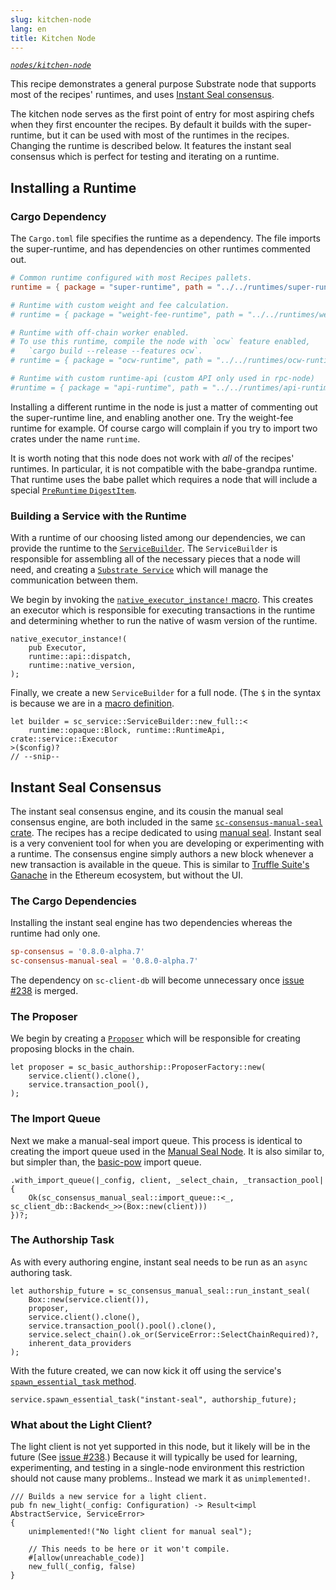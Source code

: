```yaml
---
slug: kitchen-node
lang: en
title: Kitchen Node
---
```


*[`nodes/kitchen-node`](https://github.com/substrate-developer-hub/recipes/tree/master/nodes/kitchen-node)*

This recipe demonstrates a general purpose Substrate node that supports most of the recipes' runtimes, and uses [Instant Seal consensus](https://substrate.dev/rustdocs/master/sc_consensus_manual_seal/index.html).

The kitchen node serves as the first point of entry for most aspiring chefs when they first encounter the recipes. By default it builds with the super-runtime, but it can be used with most of the runtimes in the recipes. Changing the runtime is described below. It features the instant seal consensus which is perfect for testing and iterating on a runtime.

## Installing a Runtime

### Cargo Dependency

The `Cargo.toml` file specifies the runtime as a dependency. The file imports the super-runtime, and has dependencies on other runtimes commented out.

```toml
# Common runtime configured with most Recipes pallets.
runtime = { package = "super-runtime", path = "../../runtimes/super-runtime" }

# Runtime with custom weight and fee calculation.
# runtime = { package = "weight-fee-runtime", path = "../../runtimes/weight-fee-runtime"}

# Runtime with off-chain worker enabled.
# To use this runtime, compile the node with `ocw` feature enabled,
#   `cargo build --release --features ocw`.
# runtime = { package = "ocw-runtime", path = "../../runtimes/ocw-runtime" }

# Runtime with custom runtime-api (custom API only used in rpc-node)
#runtime = { package = "api-runtime", path = "../../runtimes/api-runtime" }
```

Installing a different runtime in the node is just a matter of commenting out the super-runtime line, and enabling another one. Try the weight-fee runtime for example. Of course cargo will complain if you try to import two crates under the name `runtime`.

It is worth noting that this node does not work with _all_ of the recipes' runtimes. In particular, it is not compatible with the babe-grandpa runtime. That runtime uses the babe pallet which requires a node that will include a special [`PreRuntime` `DigestItem`](https://substrate.dev/rustdocs/master/sp_runtime/enum.DigestItem.html#variant.PreRuntime).

### Building a Service with the Runtime

With a runtime of our choosing listed among our dependencies, we can provide the runtime to the [`ServiceBuilder`](https://substrate.dev/rustdocs/master/sc_service/struct.ServiceBuilder.html). The `ServiceBuilder` is responsible for assembling all of the necessary pieces that a node will need, and creating a [`Substrate Service`](https://substrate.dev/rustdocs/master/sc_service/struct.Service.html) which will manage the communication between them.

We begin by invoking the [`native_executor_instance!` macro](https://substrate.dev/rustdocs/master/sc_executor/macro.native_executor_instance.html). This creates an executor which is responsible for executing transactions in  the runtime and determining whether to run the native of wasm version of the runtime.

```rust_ignore
native_executor_instance!(
	pub Executor,
	runtime::api::dispatch,
	runtime::native_version,
);
```

Finally, we create a new `ServiceBuilder` for a full node. (The `$` in the syntax is because we are in a [macro definition](https://doc.rust-lang.org/book/ch19-06-macros.html).

```rust, ignore
let builder = sc_service::ServiceBuilder::new_full::<
	runtime::opaque::Block, runtime::RuntimeApi, crate::service::Executor
>($config)?
// --snip--
```

## Instant Seal Consensus

The instant seal consensus engine, and its cousin the manual seal consensus engine, are both included in the same [`sc-consensus-manual-seal` crate](https://substrate.dev/rustdocs/master/sc_consensus_manual_seal/index.html). The recipes has a recipe dedicated to using [manual seal](./manual-seal.md). Instant seal is a very convenient tool for when you are developing or experimenting with a runtime. The consensus engine simply authors a new block whenever a new transaction is available in the queue. This is similar to [Truffle Suite's Ganache](https://www.trufflesuite.com/ganache) in the Ethereum ecosystem, but without the UI.

### The Cargo Dependencies

Installing the instant seal engine has two dependencies whereas the runtime had only one.

```toml
sp-consensus = '0.8.0-alpha.7'
sc-consensus-manual-seal = '0.8.0-alpha.7'
```

The dependency on `sc-client-db` will become unnecessary once [issue #238](https://github.com/substrate-developer-hub/recipes/pull/238) is merged.

### The Proposer

We begin by creating a [`Proposer`](https://substrate.dev/rustdocs/master/sc_basic_authorship/struct.Proposer.html) which will be responsible for creating proposing blocks in the chain.

```rust, ignore
let proposer = sc_basic_authorship::ProposerFactory::new(
	service.client().clone(),
	service.transaction_pool(),
);
```

### The Import Queue

Next we make a manual-seal import queue. This process is identical to creating the import queue used in the [Manual Seal Node](./manual-seal.md). It is also similar to, but simpler than, the [basic-pow](./basic-pow.md) import queue.

```rust, ignore
.with_import_queue(|_config, client, _select_chain, _transaction_pool| {
	Ok(sc_consensus_manual_seal::import_queue::<_, sc_client_db::Backend<_>>(Box::new(client)))
})?;
```

### The Authorship Task

As with every authoring engine, instant seal needs to be run as an `async` authoring task.

```rust, ignore
let authorship_future = sc_consensus_manual_seal::run_instant_seal(
	Box::new(service.client()),
	proposer,
	service.client().clone(),
	service.transaction_pool().pool().clone(),
	service.select_chain().ok_or(ServiceError::SelectChainRequired)?,
	inherent_data_providers
);
```

With the future created, we can now kick it off using the service's [`spawn_essential_task` method](https://substrate.dev/rustdocs/master/sc_service/struct.Service.html#method.spawn_essential_task).

```rust, ignore
service.spawn_essential_task("instant-seal", authorship_future);
```

### What about the Light Client?

The light client is not yet supported in this node, but it likely will be in the future (See [issue #238](https://github.com/substrate-developer-hub/recipes/pull/238).) Because it will typically be used for learning, experimenting, and testing in a single-node environment this restriction should not cause many problems.. Instead we mark it as `unimplemented!`.

```rust, ignore
/// Builds a new service for a light client.
pub fn new_light(_config: Configuration) -> Result<impl AbstractService, ServiceError>
{
	unimplemented!("No light client for manual seal");

	// This needs to be here or it won't compile.
	#[allow(unreachable_code)]
	new_full(_config, false)
}
```
